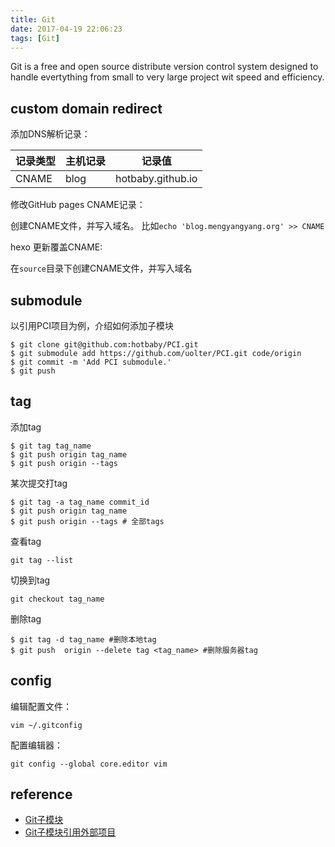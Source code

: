 ```yaml
---
title: Git
date: 2017-04-19 22:06:23
tags: [Git]
---
```


Git is a free and open source distribute version control system designed to handle evertything from small to very large project wit speed and efficiency.

## custom domain redirect

添加DNS解析记录：

| 记录类型 | 主机记录 | 记录值            |
| -------- | -------- | ----------------- |
| CNAME    | blog     | hotbaby.github.io |

修改GitHub pages CNAME记录：

创建CNAME文件，并写入域名。 比如`echo 'blog.mengyangyang.org' >> CNAME`

hexo 更新覆盖CNAME:

在`source`目录下创建CNAME文件，并写入域名

## submodule

以引用PCI项目为例，介绍如何添加子模块

```shell
$ git clone git@github.com:hotbaby/PCI.git
$ git submodule add https://github.com/uolter/PCI.git code/origin
$ git commit -m 'Add PCI submodule.'
$ git push
```

## tag

添加tag

```shell
$ git tag tag_name
$ git push origin tag_name
$ git push origin --tags
```

某次提交打tag

```shell
$ git tag -a tag_name commit_id
$ git push origin tag_name
$ git push origin --tags # 全部tags
```

查看tag

`git tag --list`

切换到tag

`git checkout tag_name`

删除tag

```shell
$ git tag -d tag_name #删除本地tag
$ git push  origin --delete tag <tag_name> #删除服务器tag
```

## config

编辑配置文件：

`vim ~/.gitconfig`

配置编辑器：

`git config --global core.editor vim`

## reference

- [Git子模块](https://git-scm.com/book/zh/v1/Git-%E5%B7%A5%E5%85%B7-%E5%AD%90%E6%A8%A1%E5%9D%97)
- [Git子模块引用外部项目](http://wonux.tech/git-git-submodule.html)

 
